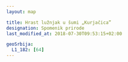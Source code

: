 ```yaml
---
layout: map

title: Hrast lužnjak u šumi „Kurjačica”
designation: Spomenik prirode
last_modified_at: 2018-07-30T09:53:15+02:00

geoSrbija:
  L1_182: [64]
---
```

